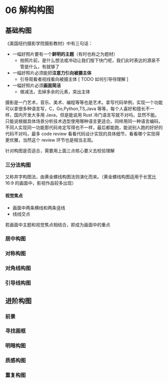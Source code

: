 # 06 解构构图

## 基础构图

《美国纽约摄影学院摄影教材》中有三句话：

- 一幅好照片要有一个**鲜明的主题**（有时也称之为题材）
  - 拍照片前，是什么想法或冲动让我们按下快门呢，我们此时表达的源泉不管是什么，有就够了
- 一幅好照片必须能把**注意力引向被摄主体**
  - 引导观看者视线看向被摄主体 [ TODO 如何引导待理解 ]
- 一幅好照片必须**画面简洁**
  - 做减法，去掉多余的元素，突出主体

摄影是一门艺术，音乐、美术、编程等等也是艺术。拿写代码举例，实现一个功能可以拿很多种语言写，C，Go,Python,TS,Java 等等，每个人喜好和擅长不一样，国内开发大多用 Java，但是能说用 Rust 冷门语言写就不对吗，显然不能。只能说根据具体场景分析技术选型使用哪种语言更适合。同样用同一种语言编码，不同人实现同一功能那代码肯定写得也不一样，最后都能跑，能说别人跑的好好的代码不对吗，最多 code review 看看代码设计实现的具体细节，看看哪个实现得更优雅，当然这个 review 环节也是相当主观。

针对构图是否适合，需要用上面三点核心要义去校验理解

### 三分法构图

又称井字构图法，由黄金螺线构图法则演化而来。（黄金螺线构图适用于长宽比 16:9 的画面中，影视作品较多出现）

#### 视觉焦点

- 画面中两条横线和两条竖线
- 线线交点

若画面中主题和视觉焦点相结合，即成为画面中的重点

### 居中构图

### 对称构图

### 对角线构图

### 引导线构图

## 进阶构图

### 前景

### 寻找画框

### 明暗构图

### 质感构图

### 重复构图
